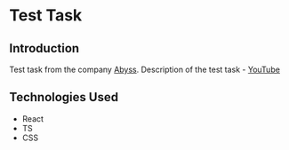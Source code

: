 # Test Task

## Introduction
Test task from the company [Abyss](http://abysshub.com/). Description of the test task - [YouTube](https://www.youtube.com/watch?v=xV4-UvXe6CA)

## Technologies Used
- React
- TS
- CSS
